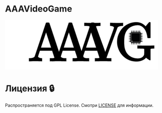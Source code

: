 # AAAVideoGame
<center><img src="https://raw.githubusercontent.com/Denchikper/AAAVideoGame/43b66b2c8aea36cd7adbbcbcc485292da0f16a76/icons/avatar.svg"></center>

# Лицензия 🔒
Распространяется под GPL License. Смотри [LICENSE](https://github.com/Denchikper/AAAVideoGame/blob/website/LICENSE) для информации.